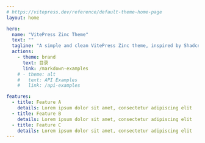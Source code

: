 ```yaml
---
# https://vitepress.dev/reference/default-theme-home-page
layout: home

hero:
  name: "VitePress Zinc Theme"
  text: ""
  tagline: "A simple and clean VitePress Zinc theme, inspired by Shadcn"
  actions:
    - theme: brand
      text: 目录
      link: /markdown-examples
    # - theme: alt
    #   text: API Examples
    #   link: /api-examples

features:
  - title: Feature A
    details: Lorem ipsum dolor sit amet, consectetur adipiscing elit
  - title: Feature B
    details: Lorem ipsum dolor sit amet, consectetur adipiscing elit
  - title: Feature C
    details: Lorem ipsum dolor sit amet, consectetur adipiscing elit
---
```


